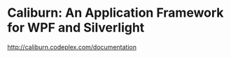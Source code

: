 <!--
id: 224387168
link: http://kevinisom.info/post/224387168/caliburn-an-application-framework-for-wpf-and
slug: caliburn-an-application-framework-for-wpf-and
date: Tue Oct 27 2009 14:32:10 GMT+1300 (NZDT)
raw: {"blog_name":"kevinisom","id":224387168,"post_url":"http://kevinisom.info/post/224387168/caliburn-an-application-framework-for-wpf-and","slug":"caliburn-an-application-framework-for-wpf-and","type":"link","date":"2009-10-27 01:32:10 GMT","timestamp":1256607130,"state":"published","format":"html","reblog_key":"TfXILVSC","tags":[],"short_url":"http://tmblr.co/Zw68YyDN_1W","highlighted":[],"feed_item":"http://caliburn.codeplex.com/documentation","from_feed_id":"650234","note_count":0,"title":"Caliburn: An Application Framework for WPF and Silverlight","url":"http://caliburn.codeplex.com/documentation","description":""}
publish: 2009-10-027
tags: 
title: Caliburn: An Application Framework for WPF and Silverlight
-->


Caliburn: An Application Framework for WPF and Silverlight
==========================================================

<http://caliburn.codeplex.com/documentation>

